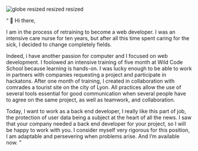 ![globe resized resized resized](https://user-images.githubusercontent.com/76404051/163788547-a758c279-da22-4d46-96f4-986ff03ca0e3.jpg)

“ 👋 Hi there,

I am in the process of retraining to become a web developer.
I was an intensive care nurse for ten years, but after all this time spent caring for the sick, I decided to change completely fields. 

Indeed, i have another passion for computer and I focused on web development. I foolowed an intensive training of five month at Wild Code School because learning is hands-on. I was lucky enough to be able to work in partners with companies requesting a project and participate in hackatons. After one month of training, I created in collaboration with comrades a tourist site on the city of Lyon. All practices allow the use of several tools essential for good communication when several people have to agree on the same project, as well as teamwork, and collaboration. 

Today, I want to work as a back end developer, I really like this part of job, the protection of user data being a subject at the heart of all the news. I saw that your company needed a back end developer for your project, so I will be happy to work with you. I consider myself very rigorous for this position, I am adaptable and persevering when problems arise. And I’m available now.   ”  


